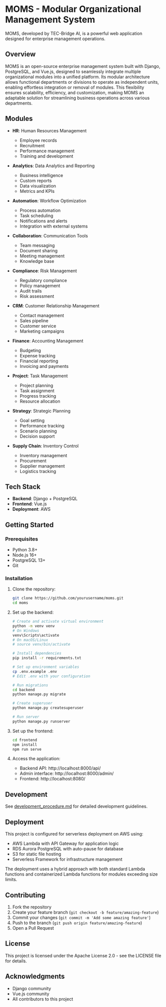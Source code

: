 # MOMS - Modular Organizational Management System

MOMS, developed by TEC-Bridge AI, is a powerful web application designed for enterprise management operations. 

## Overview

MOMS is an open-source enterprise management system built with Django, PostgreSQL, and Vue.js, designed to seamlessly integrate multiple organizational modules into a unified platform. Its modular architecture allows functional departments or divisions to operate as independent units, enabling effortless integration or removal of modules. This flexibility ensures scalability, efficiency, and customization, making MOMS an adaptable solution for streamlining business operations across various departments.

## Modules

- **HR**: Human Resources Management
  - Employee records
  - Recruitment
  - Performance management
  - Training and development

- **Analytics**: Data Analytics and Reporting
  - Business intelligence
  - Custom reports
  - Data visualization
  - Metrics and KPIs

- **Automation**: Workflow Optimization
  - Process automation
  - Task scheduling
  - Notifications and alerts
  - Integration with external systems

- **Collaboration**: Communication Tools
  - Team messaging
  - Document sharing
  - Meeting management
  - Knowledge base

- **Compliance**: Risk Management
  - Regulatory compliance
  - Policy management
  - Audit trails
  - Risk assessment

- **CRM**: Customer Relationship Management
  - Contact management
  - Sales pipeline
  - Customer service
  - Marketing campaigns

- **Finance**: Accounting Management
  - Budgeting
  - Expense tracking
  - Financial reporting
  - Invoicing and payments

- **Project**: Task Management
  - Project planning
  - Task assignment
  - Progress tracking
  - Resource allocation

- **Strategy**: Strategic Planning
  - Goal setting
  - Performance tracking
  - Scenario planning
  - Decision support

- **Supply Chain**: Inventory Control
  - Inventory management
  - Procurement
  - Supplier management
  - Logistics tracking

## Tech Stack

- **Backend**: Django + PostgreSQL
- **Frontend**: Vue.js
- **Deployment**: AWS

## Getting Started

### Prerequisites

- Python 3.8+
- Node.js 16+
- PostgreSQL 13+
- Git

### Installation

1. Clone the repository:
   ```bash
   git clone https://github.com/yourusername/moms.git
   cd moms
   ```

2. Set up the backend:
   ```bash
   # Create and activate virtual environment
   python -m venv venv
   # On Windows
   venv\Scripts\activate
   # On macOS/Linux
   # source venv/bin/activate

   # Install dependencies
   pip install -r requirements.txt

   # Set up environment variables
   cp .env.example .env
   # Edit .env with your configuration

   # Run migrations
   cd backend
   python manage.py migrate

   # Create superuser
   python manage.py createsuperuser

   # Run server
   python manage.py runserver
   ```

3. Set up the frontend:
   ```bash
   cd frontend
   npm install
   npm run serve
   ```

4. Access the application:
   - Backend API: http://localhost:8000/api/
   - Admin interface: http://localhost:8000/admin/
   - Frontend: http://localhost:8080/

## Development

See [development_procedure.md](development_procedure.md) for detailed development guidelines.

## Deployment

This project is configured for serverless deployment on AWS using:
- AWS Lambda with API Gateway for application logic
- RDS Aurora PostgreSQL with auto-pause for database
- S3 for static file hosting
- Serverless Framework for infrastructure management

The deployment uses a hybrid approach with both standard Lambda functions and containerized Lambda functions for modules exceeding size limits.

## Contributing

1. Fork the repository
2. Create your feature branch (`git checkout -b feature/amazing-feature`)
3. Commit your changes (`git commit -m 'Add some amazing feature'`)
4. Push to the branch (`git push origin feature/amazing-feature`)
5. Open a Pull Request

## License

This project is licensed under the Apache License 2.0 - see the LICENSE file for details.

## Acknowledgments

- Django community
- Vue.js community
- All contributors to this project